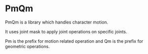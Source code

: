 # PmQm

PmQm is a library which handles character motion.

It uses joint mask to apply joint operations on specific joints.

Pm is the prefix for motion related operation and Qm is the prefix for geometric operations.
